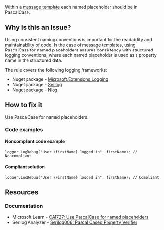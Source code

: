 Within a [message template](https://messagetemplates.org/) each named placeholder should be in PascalCase.

## Why is this an issue?

Using consistent naming conventions is important for the readability and maintainability of code. In the case of message templates, using
PascalCase for named placeholders ensures consistency with structured logging conventions, where each named placeholder is used as a property name in
the structured data.

The rule covers the following logging frameworks:

- Nuget package - [Microsoft.Extensions.Logging](https://www.nuget.org/packages/Microsoft.Extensions.Logging)
- Nuget package - [Serilog](https://www.nuget.org/packages/Serilog)
- Nuget package - [Nlog](https://www.nuget.org/packages/NLog)

## How to fix it

Use PascalCase for named placeholders.

### Code examples

#### Noncompliant code example

    logger.LogDebug("User {firstName} logged in", firstName); // Noncompliant

#### Compliant solution

    logger.LogDebug("User {FirstName} logged in", firstName); // Compliant

## Resources

### Documentation

- Microsoft Learn - [CA1727: Use PascalCase for
  named placeholders](https://learn.microsoft.com/en-us/dotnet/fundamentals/code-analysis/quality-rules/ca1727)
- Serilog Analyzer - [Serilog006: Pascal Cased Property
  Verifier](https://github.com/Suchiman/SerilogAnalyzer/blob/master/README.md#serilog006-pascal-cased-property-verifier)